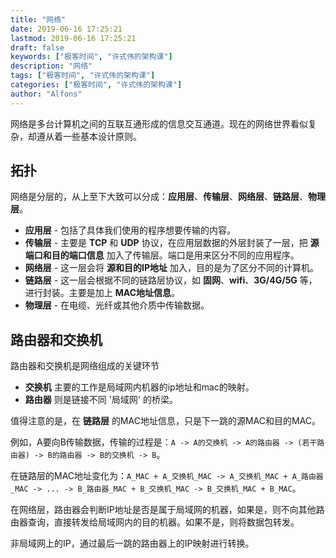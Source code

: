 ```yaml
---
title: "网络"
date: 2019-06-16 17:25:21
lastmod: 2019-06-16 17:25:21
draft: false
keywords: ["极客时间", "许式伟的架构课"]
description: "网络"
tags: ["极客时间", "许式伟的架构课"]
categories: ["极客时间", "许式伟的架构课"]
author: "Alfons"
---
```


网络是多台计算机之间的互联互通形成的信息交互通道。现在的网络世界看似复杂，却遵从着一些基本设计原则。

<!--more-->

## 拓扑

网络是分层的，从上至下大致可以分成：**应用层**、**传输层**、**网络层**、**链路层**、**物理层**。

- **应用层** - 包括了具体我们使用的程序想要传输的内容。
- **传输层** - 主要是 **TCP** 和 **UDP** 协议，在应用层数据的外层封装了一层，把 **源端口和目的端口信息** 加入了传输层。端口是用来区分不同的应用程序。
- **网络层** - 这一层会将 **源和目的IP地址** 加入，目的是为了区分不同的计算机。
- **链路层** - 这一层会根据不同的链路层协议，如 **固网**、**wifi**、**3G/4G/5G** 等，进行封装。主要是加上 **MAC地址信息**。
- **物理层** - 在电缆、光纤或其他介质中传输数据。

## 路由器和交换机

路由器和交换机是网络组成的关键环节

- **交换机** 主要的工作是局域网内机器的ip地址和mac的映射。
- **路由器** 则是链接不同 '局域网' 的桥梁。



值得注意的是，在 **链路层** 的MAC地址信息，只是下一跳的源MAC和目的MAC。

例如，A要向B传输数据，传输的过程是：`A -> A的交换机 -> A的路由器 -> (若干路由器) -> B的路由器 -> B的交换机 -> B`。



在链路层的MAC地址变化为：`A_MAC + A_交换机_MAC -> A_交换机_MAC + A_路由器_MAC -> ... -> B_路由器_MAC + B_交换机_MAC -> B_交换机_MAC + B_MAC`。

在网络层，路由器会判断IP地址是否是属于局域网的机器，如果是，则不向其他路由器查询，直接转发给局域网内的目的机器。如果不是，则将数据包转发。

非局域网上的IP，通过最后一跳的路由器上的IP映射进行转换。